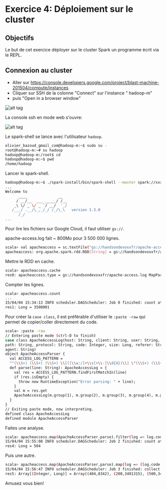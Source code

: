 # Exercice 4: Déploiement sur le cluster

## Objectifs

Le but de cet exercice déployer sur le cluster Spark un programme écrit via le REPL.

## Connexion au cluster

* Aller sur https://console.developers.google.com/project/blast-machine-201504/compute/instances
* Cliquer sur SSH de la colonne "Connect" sur l'instance " hadoop-m"
* puis "Open in a browser window"

![alt tag](https://raw.githubusercontent.com/obazoud/devoxx-quand-devops-rencontre-bigdata/screenshots/google-cloud.png)

La console ssh en mode web s'ouvre:

![alt tag](https://raw.githubusercontent.com/obazoud/devoxx-quand-devops-rencontre-bigdata/screenshots/spark-cluster-console.png)

Le spark-shell se lance avec l'utilisateur `hadoop`.

```sh
olivier_bazoud_gmail_com@hadoop-m:~$ sudo su -
root@hadoop-m:~# su hadoop
hadoop@hadoop-m:/root$ cd
hadoop@hadoop-m:~$ pwd
/home/hadoop
```

Lancer le spark-shell.

```sh
hadoop@hadoop-m:~$ ./spark-install/bin/spark-shell --master spark://xxxx:7077 --total-executor-cores 4 --executor-memory 2G
...
Welcome to
      ____              __
     / __/__  ___ _____/ /__
    _\ \/ _ \/ _ `/ __/  '_/
   /___/ .__/\_,_/_/ /_/\_\   version 1.3.0
      /_/
...
```

Pour lire les fichiers sur Google Cloud, il faut utiliser `gs://`.

apache-access.log fait ~ 800Mo pour 3 500 000 lignes.

```sh
scala> val apacheaccess = sc.textFile("gs://handsondevoxxfr/apache-access.log")
apacheaccess: org.apache.spark.rdd.RDD[String] = gs://handsondevoxxfr/apache-access.log MapPartitionsRDD[1] at textFile at <console>:21
```

Mettre le RDD en cache.

```sh
scala> apacheaccess.cache
res0: apacheaccess.type = gs://handsondevoxxfr/apache-access.log MapPartitionsRDD[1] at textFile at <console>:21
```

Compter les lignes.

```sh
scala> apacheaccess.count
...
15/04/04 15:34:13 INFO scheduler.DAGScheduler: Job 0 finished: count at <console>:24, took 7.874900 s
res1: Long = 3500001
```

Pour créer la `case class`, il est préférable d'utiliser le `:paste -raw` qui permet de copier/coller directement du code.

```sh
scala> :paste -raw
// Entering paste mode (ctrl-D to finish)
case class ApacheAccessLog(host: String, client: String, user: String, dateTime: String, method: String,
path: String, protocol: String, code: Integer, size: Long, referer: String,
agent: String)
object ApacheAccessParser {
  val ACCESS_LOG_PATTERN =
  "^(\\S+) (\\S+) (\\S+) \\[([\\w:/]+\\s[+\\-]\\d{4})\\] \"(\\S+) (\\S+) (\\S+)\" (\\d{3}) (\\d+) \"(\\S+)\" \"(.+)\"".r
  def parse(line: String): ApacheAccessLog = {
    val res = ACCESS_LOG_PATTERN.findFirstMatchIn(line)
    if (res.isEmpty) {
      throw new RuntimeException("Error parsing: " + line);
    }
    val m = res.get
    ApacheAccessLog(m.group(1), m.group(2), m.group(3), m.group(4), m.group(5), m.group(6), m.group(7), m.group(8).toInt, m.group(9).toLong, m.group(10), m.group(11))
  }
}
// Exiting paste mode, now interpreting.
defined class ApacheAccessLog
defined module ApacheAccessParser
```

Faites une analyse.

```sh
scala> apacheaccess.map(ApacheAccessParser.parse).filter(log => log.code == 404).map(log => log.referer).distinct.count
15/04/04 15:55:08 INFO scheduler.DAGScheduler: Job 2 finished: count at <console>:28, took 6.030779 s
res4: Long = 504
```

Puis une autre.

```sh
scala> apacheaccess.map(ApacheAccessParser.parse).map(log => (log.code, 1L)).reduceByKey((a, b) => a + b).collect
15/04/04 15:56:47 INFO scheduler.DAGScheduler: Job 3 finished: collect at <console>:28, took 5.404070 s
res5: Array[(Integer, Long)] = Array((404,8342), (200,3491315), (500,344))
```

Amusez vous bien!